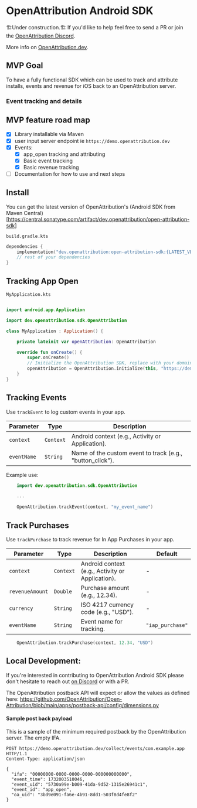 # OpenAttribution Android SDK

🏗️Under construction.🏗️ 
If you'd like to help feel free to send a PR or join the [OpenAttribution Discord](https://discord.gg/Z5ueYE3Ct3).


More info on [OpenAttribution.dev](https://openattribution.dev).


## MVP Goal

To have a fully functional SDK which can be used to track and attribute installs, events and revenue for iOS back to an OpenAttribution server.
### Event tracking and details


## MVP feature road map

- [x] Library installable via Maven
- [x] user input server endpoint ie `https://demo.openattribution.dev`
- [x] Events:
	- [x] app_open tracking and attributing
	- [x] Basic event tracking
	- [x] Basic revenue tracking
- [ ] Documentation for how to use and next steps

## Install

You can get the latest version of OpenAttribution's (Android SDK from Maven Central)[https://central.sonatype.com/artifact/dev.openattribution/open-attribution-sdk]

`build.gradle.kts`
```kotlin 
dependencies {
    implementation("dev.openattribution:open-attribution-sdk:{LATEST_VERSION}")
    // rest of your dependencies
}
```

## Tracking App Open

`MyApplication.kts`
```kotlin

import android.app.Application

import dev.openattribution.sdk.OpenAttribution

class MyApplication : Application() {

    private lateinit var openAttribution: OpenAttribution

    override fun onCreate() {
        super.onCreate()
        // Initialize the OpenAttribution SDK, replace with your domain
        openAttribution = OpenAttribution.initialize(this, "https://demo.openattribution.dev")
    }
}

```

## Tracking Events

Use `trackEvent` to log custom events in your app.

| Parameter   | Type      | Description                                               |
| ----------- | --------- | --------------------------------------------------------- |
| `context`   | `Context` | Android context (e.g., Activity or Application).          |
| `eventName` | `String`  | Name of the custom event to track (e.g., "button_click"). |


Example use:
```kotlin
    import dev.openattribution.sdk.OpenAttribution

    ...
	
    OpenAttribution.trackEvent(context, "my_event_name")

```



## Track Purchases

Use `trackPurchase` to track revenue for In App Purchases in your app.

| Parameter       | Type     | Description                                      | Default          |
|-----------------|----------|--------------------------------------------------|------------------|
| `context`       | `Context`| Android context (e.g., Activity or Application). | -                |
| `revenueAmount` | `Double` | Purchase amount (e.g., 12.34).                  | -                |
| `currency`      | `String` | ISO 4217 currency code (e.g., "USD").           | -                |
| `eventName`     | `String` | Event name for tracking.                        | `"iap_purchase"` |


```kotlin
    OpenAttribution.trackPurchase(context, 12.34, "USD")
```


## Local Development:

If you're interested in contributing to OpenAttribution Android SDK please don't hesitate to reach out [on Discord](https://discord.gg/Z5ueYE3Ct3)  or with a PR. 

The OpenAttribution postback API will expect or allow the values as defined here:
https://github.com/OpenAttribution/Open-Attribution/blob/main/apps/postback-api/config/dimensions.py

#### Sample post back payload
This is a sample of the minimum required postback by the OpenAttribution server. The empty IFA.

```http
POST https://demo.openattribution.dev/collect/events/com.example.app HTTP/1.1
Content-Type: application/json

{
  "ifa": "00000000-0000-0000-0000-000000000000",
  "event_time": 1732003510046,
  "event_uid": "5730a99e-b009-41da-9d52-1315e26941c1",
  "event_id": "app_open",
  "oa_uid": "3bd9e091-fa6e-4b91-8dd1-503f8d4fe8f2"
}

